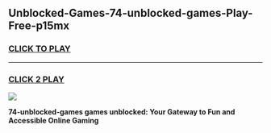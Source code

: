 
## Unblocked-Games-74-unblocked-games-Play-Free-p15mx
<h3>
<a href="https://premium76.site?title=74-unblocked-games&ref=18A1">CLICK TO PLAY</a></h3>
<hr>

<h3>
<a href="https://premium76.site?title=74-unblocked-games&ref=18A1">CLICK 2 PLAY</a>
  
</h3>

<a href="https://premium76.site?title=74-unblocked-games&ref=18A1"><img src="https://clearcache.store/games.png"></a>


**74-unblocked-games games unblocked: Your Gateway to Fun and Accessible Online Gaming**
